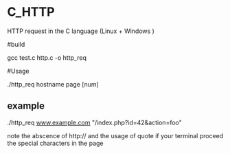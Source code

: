 # C_HTTP
HTTP request in the C language (Linux + Windows )

#build

gcc test.c http.c -o http_req

#Usage

./http_req hostname page [num]


## example

./http_req www.example.com "/index.php?id=42&action=foo"

note the abscence of http:// and the usage of quote if your terminal proceed the special characters in the page



